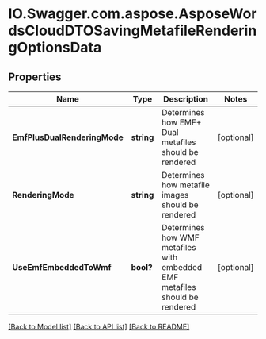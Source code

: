 # IO.Swagger.com.aspose.AsposeWordsCloudDTOSavingMetafileRenderingOptionsData
## Properties

Name | Type | Description | Notes
------------ | ------------- | ------------- | -------------
**EmfPlusDualRenderingMode** | **string** | Determines how EMF+ Dual metafiles should be rendered | [optional] 
**RenderingMode** | **string** | Determines how metafile images should be rendered | [optional] 
**UseEmfEmbeddedToWmf** | **bool?** | Determines how WMF metafiles with embedded EMF metafiles should be rendered | [optional] 

[[Back to Model list]](../README.md#documentation-for-models) [[Back to API list]](../README.md#documentation-for-api-endpoints) [[Back to README]](../README.md)

